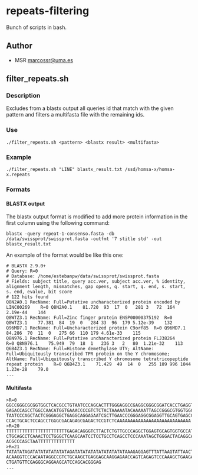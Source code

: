# repeats-filtering
Bunch of scripts in bash.
## Author
- MSR <marcossr@uma.es>
## filter_repeats.sh
### Description
Excludes from a blastx output all queries id that match with the given pattern and filters a multifasta file with the remaining ids.
### Use
```
./filter_repeats.sh <pattern> <blastx result> <multifasta>
```
### Example
```
./filter_repeats.sh "LINE" blastx_result.txt /ssd/homsa-x/homsa-x.repeats
```
### Formats
#### BLASTX output
The blastx output format is modified to add more protein information in the first column using the following command:
```
blastx -query repeat-1-consenso.fasta -db /data/swissprot/swissprot.fasta -outfmt '7 stitle std' -out blastx_result.txt
```
An example of the format would be like this one:
```
# BLASTX 2.9.0+
# Query: R=0
# Database: /home/estebanpw/data/swissprot/swissprot.fasta
# Fields: subject title, query acc.ver, subject acc.ver, % identity, alignment length, mismatches, gap opens, q. start, q. end, s. start, s. end, evalue, bit score
# 122 hits found
Q8N2A0.1 RecName: Full=Putative uncharacterized protein encoded by LINC00269	R=0	Q8N2A0.1	81.720	93	17	0	281	3	72	164	2.19e-44	144
Q8WTZ3.1 RecName: Full=Zinc finger protein ENSP00000375192	R=0	Q8WTZ3.1	77.381	84	19	0	284	33	96	179	5.12e-39	132
Q96MD7.1 RecName: Full=Uncharacterized protein C9orf85	R=0	Q96MD7.1	84.286	70	11	0	275	66	110	179	4.61e-33	115
Q8N976.1 RecName: Full=Putative uncharacterized protein FLJ38264	R=0	Q8N976.1	75.949	79	18	1	236	3	2	80	1.21e-32	113
Q6B4Z3.1 RecName: Full=Histone demethylase UTY; AltName: Full=Ubiquitously transcribed TPR protein on the Y chromosome; AltName: Full=Ubiquitously transcribed Y chromosome tetratricopeptide repeat protein	R=0	Q6B4Z3.1	71.429	49	14	0	255	109	996	1044	1.23e-28	79.0
...
```
#### Multifasta
```
>R=0
GGCCGGGCGCGGTGGCTCACGCCTGTAATCCCAGCACTTTGGGAGGCCGAGGCGGGCGGATCACCTGAGGTCAGGAGTTC
GAGACCAGCCTGGCCAACATGGTGAAACCCCGTCTCTACTAAAAATACAAAAATTAGCCGGGCGTGGTGGCGGGCGCCTG
TAATCCCAGCTACTCGGGAGGCTGAGGCAGGAGAATCGCTTGAACCCGGGAGGCGGAGGTTGCAGTGAGCCGAGATCGCG
CCACTGCACTCCAGCCTGGGCGACAGAGCGAGACTCCGTCTCAAAAAAAAAAAAAAAAAAAAAAAAAAAA
>R=20
TTTTTTTTTTTTTTTTTTTTTTTGAGACAGGGTCTTACTCTGTTGCCCAGGCTGGAGTGCAGTGGTGCCATCATTGCTCA
CTGCAGCCTCAAACTCCTGGGCTCAAGCAATCCTCCTGCCTCAGCCTCCCAAATAGCTGGGACTACAGGCATGAGCCACC
ACGCCCAGCTAATTTTTTTTTTTTTT
>R=21
TATATATAGATATATATATATATAGATATATATATATATATATATAAAGAGGAGTTTATTAAGTATTAACTCACATGATC
ACAAGGTCCCACAATAGGCCGTCTGCAAGCTGAGGAGCAAGGAGAACCAGTCAGAGTCCCAAAGCTGAAGAACTTGGAGT
CTGATGTTCGAGGGCAGGAAGCATCCAGCACGGGAG
...
```
